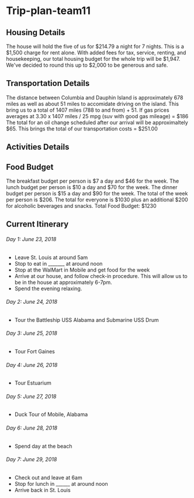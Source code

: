 # Trip-plan-team11

## Housing Details
The house will hold the five of us for $214.79 a night for 7 nights. This is a $1,500 charge for rent alone. With added fees for tax, service, renting, and housekeeping, our total housing budget for the whole trip will be $1,947. We've decided to round this up to $2,000 to be generous and safe.

## Transportation Details
The distance between Columbia and Dauphin Island is approximately 678 miles as well as about 51 miles to accomidate driving on the island. This bring us to a total of 1407 miles (788 to and from) + 51. 
If gas prices averages at 3.30 x 1407 miles / 25 mpg (suv with good gas mileage) = $186
The total for an oil change scheduled after our arrival will be approximaltely $65.
This brings the total of our transportation costs = $251.00

## Activities Details

## Food Budget
The breakfast budget per person is $7 a day and $46 for the week.
The lunch budget per person is $10 a day and $70 for the week.
The dinner budget per person is $15 a day and $90 for the week.
The total of the week per person is $206.
The total for everyone is $1030 plus an additional $200 for alcoholic beverages and snacks.
Total Food Budget: $1230

## Current Itinerary
###### Day 1: June 23, 2018
  - Leave St. Louis at around 5am
  - Stop to eat in _______ at around noon
  - Stop at the WalMart in Mobile and get food for the week
  - Arrive at our house, and follow check-in procedure. This will allow us to be in the house at approximately 6-7pm.
  - Spend the evening relaxing.
###### Day 2: June 24, 2018
  - Tour the Battleship USS Alabama and Submarine USS Drum
###### Day 3: June 25, 2018
  - Tour Fort Gaines
###### Day 4: June 26, 2018
  - Tour Estuarium
###### Day 5: June 27, 2018
  - Duck Tour of Mobile, Alabama
###### Day 6: June 28, 2018
  - Spend day at the beach
###### Day 7: June 29, 2018
  - Check out and leave at 6am
  - Stop for lunch in ______ at around noon
  - Arrive back in St. Louis
